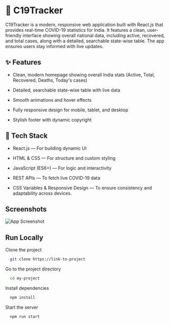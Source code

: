 
# 🦠 C19Tracker 

C19Tracker is a modern, responsive web application built with React.js that provides real-time COVID-19 statistics for India. It features a clean, user-friendly interface showing overall national data, including active, recovered, and total cases, along with a detailed, searchable state-wise table. The app ensures users stay informed with live updates.




## ✨ Features

-  Clean, modern homepage showing overall India stats (Active, Total, Recovered, Deaths, Today's cases)
- Detailed, searchable state-wise table with live data

- Smooth animations and hover effects

-  Fully responsive design for mobile, tablet, and desktop

- Stylish footer with dynamic copyright


## 🚀 Tech Stack


- React.js — For building dynamic UI

- HTML & CSS — For structure and custom styling

- JavaScript (ES6+) — For logic and interactivity

- REST APIs — To fetch live COVID-19 data

- CSS Variables & Responsive Design — To ensure consistency and adaptability across devices.







## Screenshots

![App Screenshot]("https://blogger.googleusercontent.com/img/a/AVvXsEgZeBv5-78fmiDBxK3CM-paZ0r2h27oSAcl6-FP1YTMSyytgaxtqG0LUwT2_xh0R7CMPIUMlyW2tSJA75BvfoTHOvXVpSDSmvoi2V-R0rqoKWLsOyCj8UF1tWk5qM4xRZwymMfwgA-VAccJjPahTdqFzbYmwyLRCgej0NpuPPUwLuopjcKADzr3SjNhQekK")


## Run Locally

Clone the project

```bash
  git clone https://link-to-project
```

Go to the project directory

```bash
  cd my-project
```

Install dependencies

```bash
  npm install
```

Start the server

```bash
  npm run start
```

